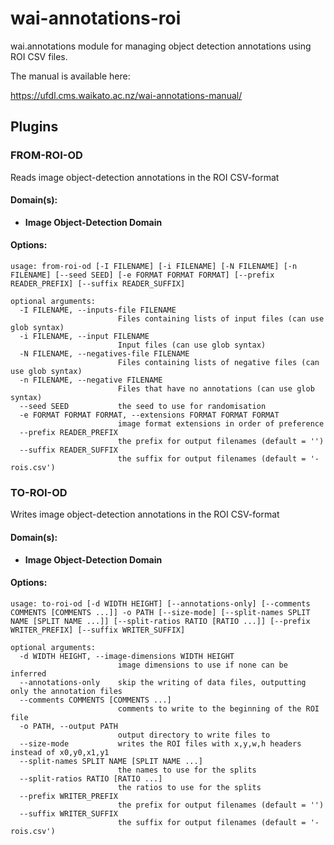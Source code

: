 # wai-annotations-roi
wai.annotations module for managing object detection annotations using ROI CSV files.

The manual is available here:

https://ufdl.cms.waikato.ac.nz/wai-annotations-manual/

## Plugins
### FROM-ROI-OD
Reads image object-detection annotations in the ROI CSV-format

#### Domain(s):
- **Image Object-Detection Domain**

#### Options:
```
usage: from-roi-od [-I FILENAME] [-i FILENAME] [-N FILENAME] [-n FILENAME] [--seed SEED] [-e FORMAT FORMAT FORMAT] [--prefix READER_PREFIX] [--suffix READER_SUFFIX]

optional arguments:
  -I FILENAME, --inputs-file FILENAME
                        Files containing lists of input files (can use glob syntax)
  -i FILENAME, --input FILENAME
                        Input files (can use glob syntax)
  -N FILENAME, --negatives-file FILENAME
                        Files containing lists of negative files (can use glob syntax)
  -n FILENAME, --negative FILENAME
                        Files that have no annotations (can use glob syntax)
  --seed SEED           the seed to use for randomisation
  -e FORMAT FORMAT FORMAT, --extensions FORMAT FORMAT FORMAT
                        image format extensions in order of preference
  --prefix READER_PREFIX
                        the prefix for output filenames (default = '')
  --suffix READER_SUFFIX
                        the suffix for output filenames (default = '-rois.csv')
```

### TO-ROI-OD
Writes image object-detection annotations in the ROI CSV-format

#### Domain(s):
- **Image Object-Detection Domain**

#### Options:
```
usage: to-roi-od [-d WIDTH HEIGHT] [--annotations-only] [--comments COMMENTS [COMMENTS ...]] -o PATH [--size-mode] [--split-names SPLIT NAME [SPLIT NAME ...]] [--split-ratios RATIO [RATIO ...]] [--prefix WRITER_PREFIX] [--suffix WRITER_SUFFIX]

optional arguments:
  -d WIDTH HEIGHT, --image-dimensions WIDTH HEIGHT
                        image dimensions to use if none can be inferred
  --annotations-only    skip the writing of data files, outputting only the annotation files
  --comments COMMENTS [COMMENTS ...]
                        comments to write to the beginning of the ROI file
  -o PATH, --output PATH
                        output directory to write files to
  --size-mode           writes the ROI files with x,y,w,h headers instead of x0,y0,x1,y1
  --split-names SPLIT NAME [SPLIT NAME ...]
                        the names to use for the splits
  --split-ratios RATIO [RATIO ...]
                        the ratios to use for the splits
  --prefix WRITER_PREFIX
                        the prefix for output filenames (default = '')
  --suffix WRITER_SUFFIX
                        the suffix for output filenames (default = '-rois.csv')
```
